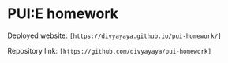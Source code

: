 # PUI:E homework

Deployed website: `[https://divyayaya.github.io/pui-homework/]`

Repository link: `[https://github.com/divyayaya/pui-homework]`

